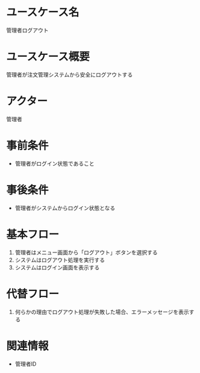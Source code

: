 # ユースケース名
管理者ログアウト

# ユースケース概要
管理者が注文管理システムから安全にログアウトする

# アクター
管理者

# 事前条件
- 管理者がログイン状態であること

# 事後条件
- 管理者がシステムからログイン状態となる

# 基本フロー
1. 管理者はメニュー画面から「ログアウト」ボタンを選択する
2. システムはログアウト処理を実行する
3. システムはログイン画面を表示する


# 代替フロー
1. 何らかの理由でログアウト処理が失敗した場合、エラーメッセージを表示する

# 関連情報
- 管理者ID